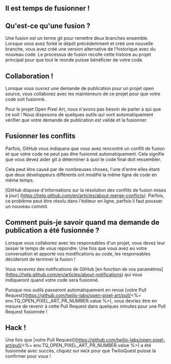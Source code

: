 ## Il est temps de fusionner !

## Qu'est-ce qu'une fusion ?

Une fusion est un terme git pour remettre deux branches ensemble. Lorsque vous avez forké le dépôt précédemment et créé une nouvelle branche, vous avez créé une version alternative de l'historique avec du nouveau code. Le processus de fusion recolle cette histoire au projet principal pour que tout le monde puisse bénéficier de votre code.

## Collaboration !

Lorsque vous ouvrez une demande de publication pour un projet open source, vous collaborez avec les mainteneurs de ce projet pour que votre code soit fusionné.

Pour le projet Open Pixel Art, nous n'avons pas besoin de parler à qui que ce soit ! Nous disposons de quelques outils qui vont automatiquement vérifier que votre demande de publication est valide et la fusionner.

## Fusionner les conflits

Parfois, GitHub vous indiquera que vous avez rencontré un conflit de fusion et que votre code ne peut pas être fusionné automatiquement. Cela signifie que vous devez aider git à déterminer à quoi le code final doit ressembler.

Cela peut être causé par de nombreuses choses, l'une d'entre elles étant que deux développeurs différents ont modifié la même ligne de code en même temps.

[GitHub dispose d'informations sur la résolution des conflits de fusion mises à jour] (https://help.github.com/en/articles/about-merge-conflicts). Parfois, ce problème peut être résolu dans l'éditeur en ligne, parfois il faut pousser un nouveau commit.

## Comment puis-je savoir quand ma demande de publication a été fusionnée ?

Lorsque vous collaborez avec les responsables d'un projet, vous devez leur laisser le temps de vous répondre. Une fois que vous avez eu votre conversation et apporté vos modifications au code, les responsables décideront de terminer la fusion !

Vous recevrez des notifications de GitHub [en fonction de vos paramètres] (https://help.github.com/en/articles/about-notifications) qui vous indiqueront quand votre code sera fusionné.

Puisque nos outils passeront automatiquement en revue [votre Pull Request](https://github.com/twilio-labs/open-pixel-art/pull/<%= env.TQ_OPEN_PIXEL_ART_PR_NUMBER.value %>), vous devriez être en mesure de revenir à cette Pull Request dans quelques minutes pour une Pull Request fusionnée !

## Hack !

Une fois que [votre Pull Request](https://github.com/twilio-labs/open-pixel-art/pull/<%= env.TQ_OPEN_PIXEL_ART_PR_NUMBER.value %>) a été fusionnée avec succès, cliquez sur `HACK` pour que TwilioQuest puisse la confirmer pour vous !
